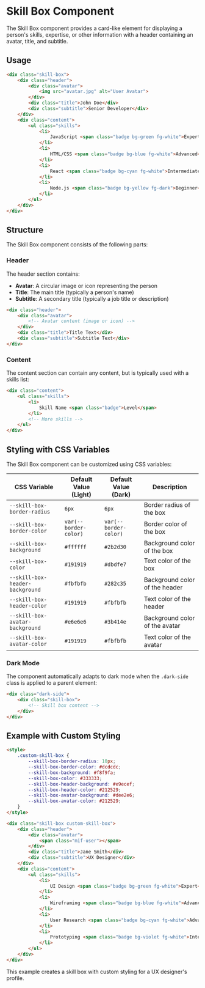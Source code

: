 # Skill Box Component

The Skill Box component provides a card-like element for displaying a person's skills, expertise, or other information with a header containing an avatar, title, and subtitle.

## Usage

```html
<div class="skill-box">
    <div class="header">
        <div class="avatar">
            <img src="avatar.jpg" alt="User Avatar">
        </div>
        <div class="title">John Doe</div>
        <div class="subtitle">Senior Developer</div>
    </div>
    <div class="content">
        <ul class="skills">
            <li>
                JavaScript <span class="badge bg-green fg-white">Expert</span>
            </li>
            <li>
                HTML/CSS <span class="badge bg-blue fg-white">Advanced</span>
            </li>
            <li>
                React <span class="badge bg-cyan fg-white">Intermediate</span>
            </li>
            <li>
                Node.js <span class="badge bg-yellow fg-dark">Beginner</span>
            </li>
        </ul>
    </div>
</div>
```

## Structure

The Skill Box component consists of the following parts:

### Header

The header section contains:

- **Avatar**: A circular image or icon representing the person
- **Title**: The main title (typically a person's name)
- **Subtitle**: A secondary title (typically a job title or description)

```html
<div class="header">
    <div class="avatar">
        <!-- Avatar content (image or icon) -->
    </div>
    <div class="title">Title Text</div>
    <div class="subtitle">Subtitle Text</div>
</div>
```

### Content

The content section can contain any content, but is typically used with a skills list:

```html
<div class="content">
    <ul class="skills">
        <li>
            Skill Name <span class="badge">Level</span>
        </li>
        <!-- More skills -->
    </ul>
</div>
```

## Styling with CSS Variables

The Skill Box component can be customized using CSS variables:

| CSS Variable | Default Value (Light) | Default Value (Dark) | Description |
|--------------|----------------------|---------------------|-------------|
| `--skill-box-border-radius` | `6px` | `6px` | Border radius of the box |
| `--skill-box-border-color` | `var(--border-color)` | `var(--border-color)` | Border color of the box |
| `--skill-box-background` | `#ffffff` | `#2b2d30` | Background color of the box |
| `--skill-box-color` | `#191919` | `#dbdfe7` | Text color of the box |
| `--skill-box-header-background` | `#fbfbfb` | `#282c35` | Background color of the header |
| `--skill-box-header-color` | `#191919` | `#fbfbfb` | Text color of the header |
| `--skill-box-avatar-background` | `#e6e6e6` | `#3b414e` | Background color of the avatar |
| `--skill-box-avatar-color` | `#191919` | `#fbfbfb` | Text color of the avatar |

### Dark Mode

The component automatically adapts to dark mode when the `.dark-side` class is applied to a parent element:

```html
<div class="dark-side">
    <div class="skill-box">
        <!-- Skill box content -->
    </div>
</div>
```

## Example with Custom Styling

```html
<style>
    .custom-skill-box {
        --skill-box-border-radius: 10px;
        --skill-box-border-color: #dcdcdc;
        --skill-box-background: #f8f9fa;
        --skill-box-color: #333333;
        --skill-box-header-background: #e9ecef;
        --skill-box-header-color: #212529;
        --skill-box-avatar-background: #dee2e6;
        --skill-box-avatar-color: #212529;
    }
</style>

<div class="skill-box custom-skill-box">
    <div class="header">
        <div class="avatar">
            <span class="mif-user"></span>
        </div>
        <div class="title">Jane Smith</div>
        <div class="subtitle">UX Designer</div>
    </div>
    <div class="content">
        <ul class="skills">
            <li>
                UI Design <span class="badge bg-green fg-white">Expert</span>
            </li>
            <li>
                Wireframing <span class="badge bg-blue fg-white">Advanced</span>
            </li>
            <li>
                User Research <span class="badge bg-cyan fg-white">Advanced</span>
            </li>
            <li>
                Prototyping <span class="badge bg-violet fg-white">Intermediate</span>
            </li>
        </ul>
    </div>
</div>
```

This example creates a skill box with custom styling for a UX designer's profile.